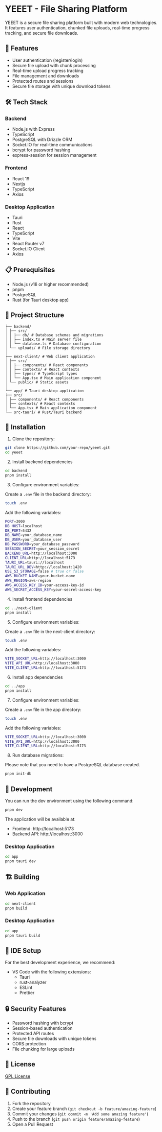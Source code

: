# YEEET - File Sharing Platform

YEEET is a secure file sharing platform built with modern web technologies. It features user authentication, chunked file uploads, real-time progress tracking, and secure file downloads.

## 🚀 Features

- User authentication (register/login)
- Secure file upload with chunk processing
- Real-time upload progress tracking
- File management and downloads
- Protected routes and sessions
- Secure file storage with unique download tokens

## 🛠 Tech Stack

### Backend
- Node.js with Express
- TypeScript
- PostgreSQL with Drizzle ORM
- Socket.IO for real-time communications
- bcrypt for password hashing
- express-session for session management

### Frontend
- React 19
- Nextjs
- TypeScript
- Axios

### Desktop Application
- Tauri
- Rust
- React
- TypeScript
- Vite
- React Router v7
- Socket.IO Client
- Axios

## 📋 Prerequisites

- Node.js (v18 or higher recommended)
- pnpm
- PostgreSQL
- Rust (for Tauri desktop app)

## 📁 Project Structure

```
├── backend/
│ ├── src/
│ │ ├── db/ # Database schemas and migrations
│ │ ├── index.ts # Main server file
│ │ └── database.ts # Database configuration
│ └── uploads/ # File storage directory
│
├── next-client/ # Web client application
│ ├── src/
│ │ ├── components/ # React components
│ │ ├── contexts/ # React contexts
│ │ ├── types/ # TypeScript types
│ │ └── App.tsx # Main application component
│ └── public/ # Static assets
│
└── app/ # Tauri desktop application
├── src/
│ ├── components/ # React components
│ ├── contexts/ # React contexts
│ └── App.tsx # Main application component
└── src-tauri/ # Rust/Tauri backend
```

## 🔧 Installation

1. Clone the repository:

```bash
git clone https://github.com/your-repo/yeeet.git
cd yeeet
```

2. Install backend dependencies
```bash
cd backend
pnpm install
```

3. Configure environment variables:

Create a `.env` file in the backend directory:

```bash
touch .env
```

Add the following variables:

```bash
PORT=3000
DB_HOST=localhost
DB_PORT=5432
DB_NAME=your_database_name
DB_USER=your_database_user
DB_PASSWORD=your_database_password
SESSION_SECRET=your_session_secret
BACKEND_URL=http://localhost:3000
CLIENT_URL=http://localhost:5173
TAURI_URL=tauri://localhost
TAURI_URL_DEV=http://localhost:1420
USE_S3_STORAGE=false # true or false
AWS_BUCKET_NAME=your-bucket-name
AWS_REGION=aws-region
AWS_ACCESS_KEY_ID=your-access-key-id
AWS_SECRET_ACCESS_KEY=your-secret-access-key
```

4. Install frontend dependencies
```bash
cd ../next-client
pnpm install
```

5. Configure environment variables:

Create a `.env` file in the next-client directory:

```bash
touch .env
```

Add the following variables:

```bash
VITE_SOCKET_URL=http://localhost:3000
VITE_API_URL=http://localhost:3000
VITE_CLIENT_URL=http://localhost:5173
```

6. Install app dependencies
```bash
cd ../app
pnpm install
```

7. Configure environment variables:

Create a `.env` file in the app directory:

```bash
touch .env
```

Add the following variables:

```bash
VITE_SOCKET_URL=http://localhost:3000
VITE_API_URL=http://localhost:3000
VITE_CLIENT_URL=http://localhost:5173
```

8. Run database migrations:

Please note that you need to have a PostgreSQL database created.

```bash
pnpm init-db
```

## 🚀 Development

You can run the dev environment using the following command:

```bash
pnpm dev
```

The application will be available at:
- Frontend: http://localhost:5173
- Backend API: http://localhost:3000

### Desktop Application

```bash
cd app
pnpm tauri dev
```

## 🏗️ Building

### Web Application

```bash
cd next-client
pnpm build
```

### Desktop Application

```bash
cd app
pnpm tauri build
``` 

## 🔧 IDE Setup

For the best development experience, we recommend:
- VS Code with the following extensions:
  - Tauri
  - rust-analyzer
  - ESLint
  - Prettier


## 🔒 Security Features

- Password hashing with bcrypt
- Session-based authentication
- Protected API routes
- Secure file downloads with unique tokens
- CORS protection
- File chunking for large uploads

## 📝 License

[GPL License](https://www.gnu.org/licenses/gpl-3.0.html)

## 🤝 Contributing

1. Fork the repository
2. Create your feature branch (`git checkout -b feature/amazing-feature`)
3. Commit your changes (`git commit -m 'Add some amazing feature'`)
4. Push to the branch (`git push origin feature/amazing-feature`)
5. Open a Pull Request
